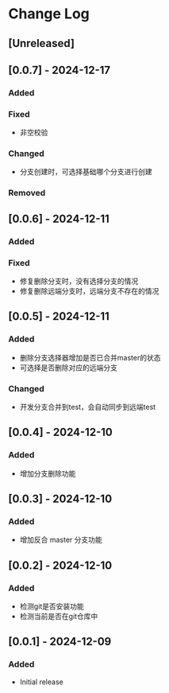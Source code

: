 # Change Log

## [Unreleased]

## [0.0.7] - 2024-12-17
### Added

### Fixed
- 非空校验

### Changed
- 分支创建时，可选择基础哪个分支进行创建

### Removed

## [0.0.6] - 2024-12-11
### Added

### Fixed
- 修复删除分支时，没有选择分支的情况
- 修复删除远端分支时，远端分支不存在的情况

## [0.0.5] - 2024-12-11
### Added
- 删除分支选择器增加是否已合并master的状态
- 可选择是否删除对应的远端分支

### Changed
- 开发分支合并到test，会自动同步到远端test

## [0.0.4] - 2024-12-10
### Added
- 增加分支删除功能

## [0.0.3] - 2024-12-10
### Added
- 增加反合 master 分支功能

## [0.0.2] - 2024-12-10
### Added
- 检测git是否安装功能
- 检测当前是否在git仓库中

## [0.0.1] - 2024-12-09

### Added
- Initial release
